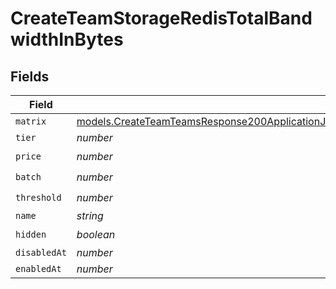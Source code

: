# CreateTeamStorageRedisTotalBandwidthInBytes


## Fields

| Field                                                                                                                                                                                                                                                  | Type                                                                                                                                                                                                                                                   | Required                                                                                                                                                                                                                                               | Description                                                                                                                                                                                                                                            |
| ------------------------------------------------------------------------------------------------------------------------------------------------------------------------------------------------------------------------------------------------------ | ------------------------------------------------------------------------------------------------------------------------------------------------------------------------------------------------------------------------------------------------------ | ------------------------------------------------------------------------------------------------------------------------------------------------------------------------------------------------------------------------------------------------------ | ------------------------------------------------------------------------------------------------------------------------------------------------------------------------------------------------------------------------------------------------------ |
| `matrix`                                                                                                                                                                                                                                               | [models.CreateTeamTeamsResponse200ApplicationJSONResponseBodyBillingInvoiceItemsStorageRedisTotalBandwidthInBytesMatrix](../models/createteamteamsresponse200applicationjsonresponsebodybillinginvoiceitemsstorageredistotalbandwidthinbytesmatrix.md) | :heavy_minus_sign:                                                                                                                                                                                                                                     | N/A                                                                                                                                                                                                                                                    |
| `tier`                                                                                                                                                                                                                                                 | *number*                                                                                                                                                                                                                                               | :heavy_minus_sign:                                                                                                                                                                                                                                     | N/A                                                                                                                                                                                                                                                    |
| `price`                                                                                                                                                                                                                                                | *number*                                                                                                                                                                                                                                               | :heavy_check_mark:                                                                                                                                                                                                                                     | N/A                                                                                                                                                                                                                                                    |
| `batch`                                                                                                                                                                                                                                                | *number*                                                                                                                                                                                                                                               | :heavy_check_mark:                                                                                                                                                                                                                                     | N/A                                                                                                                                                                                                                                                    |
| `threshold`                                                                                                                                                                                                                                            | *number*                                                                                                                                                                                                                                               | :heavy_check_mark:                                                                                                                                                                                                                                     | N/A                                                                                                                                                                                                                                                    |
| `name`                                                                                                                                                                                                                                                 | *string*                                                                                                                                                                                                                                               | :heavy_minus_sign:                                                                                                                                                                                                                                     | N/A                                                                                                                                                                                                                                                    |
| `hidden`                                                                                                                                                                                                                                               | *boolean*                                                                                                                                                                                                                                              | :heavy_check_mark:                                                                                                                                                                                                                                     | N/A                                                                                                                                                                                                                                                    |
| `disabledAt`                                                                                                                                                                                                                                           | *number*                                                                                                                                                                                                                                               | :heavy_minus_sign:                                                                                                                                                                                                                                     | N/A                                                                                                                                                                                                                                                    |
| `enabledAt`                                                                                                                                                                                                                                            | *number*                                                                                                                                                                                                                                               | :heavy_minus_sign:                                                                                                                                                                                                                                     | N/A                                                                                                                                                                                                                                                    |